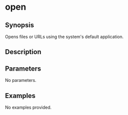 # open

## Synopsis

Opens files or URLs using the system's default application.

## Description



## Parameters
No parameters.
## Examples
No examples provided.
